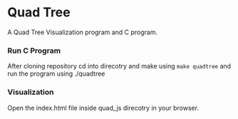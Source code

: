 # Quad Tree
A Quad Tree Visualization program and C program.

### Run C Program
After cloning repository cd into direcotry and make using `make quadtree` and run the program using ./quadtree

### Visualization
Open the index.html file inside quad_js direcotry in your browser.